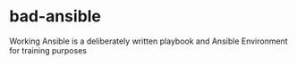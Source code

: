 # bad-ansible
Working Ansible is a deliberately written playbook and Ansible Environment for training purposes
